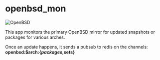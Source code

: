 openbsd_mon
==========
![OpenBSD](https://raw.github.com/qbit/openbsd_mon/master/banner1.gif)

This app monitors the primary OpenBSD mirror for updated snapshots or
packages for various arches. 

Once an update happens, it sends a pubsub to redis on the channels: **openbsd:$arch:{$packages,$sets}**
